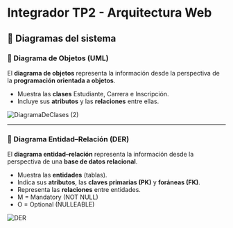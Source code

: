 # Integrador TP2 - Arquitectura Web

## 📌 Diagramas del sistema

### 🔹 Diagrama de Objetos (UML)  
El **diagrama de objetos** representa la información desde la perspectiva de la **programación orientada a objetos**.  
- Muestra las **clases** Estudiante, Carrera e Inscripción.  
- Incluye sus **atributos** y las **relaciones** entre ellas.
 
![DiagramaDeClases (2)](https://github.com/user-attachments/assets/03d10c13-9c09-401c-8291-ccd220eb0f67)

---

### 🔹 Diagrama Entidad–Relación (DER)  
El **diagrama entidad–relación** representa la información desde la perspectiva de una **base de datos relacional**.  
- Muestra las **entidades** (tablas).  
- Indica sus **atributos**, las **claves primarias (PK)** y **foráneas (FK)**.  
- Representa las **relaciones** entre entidades.
- M = Mandatory (NOT NULL)
- O = Optional (NULLEABLE)
  
![DER](https://github.com/user-attachments/assets/4ee11b92-fa71-4aae-9032-d4b1e137950c)

